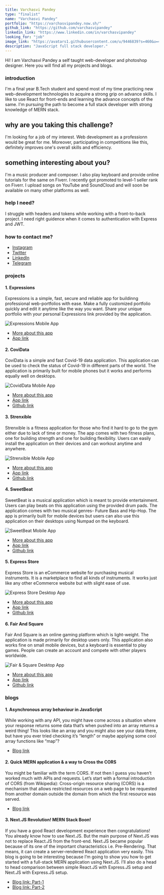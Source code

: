 ```yaml
---
title: Varchasvi Pandey
type: "finalist"
name: "Varchasvi Pandey"
portfolio: "https://varchasvipandey.now.sh/"
github_link: "https://github.com/varchasvipandey"
linkedin_link: "https://www.linkedin.com/in/varchasvipandey"
looking_for: "job"
image_link: "https://avatars1.githubusercontent.com/u/9446839?s=460&u=480181c585bc67fbf5c0d2dc4481bc48d9e67434&v=4"
description: "JavaScript full stack developer."
---
```


Hi! I am Varchasvi Pandey a self taught web-developer and photoshop designer. Here you will find all my projects and blogs.

### introduction

I'm a final year B.Tech student and spend most of my time practicing new web-development technologies to acquire a strong grip on advance skills. I like to use React for front-ends and learning the advance concepts of the same. I'm pursuing the path to become a full stack developer with strong knowledge of MERN stack.

## why are you taking this challenge?

I'm looking for a job of my interest. Web development as a professionn would be great for me. Moreover, participating in competitions like this, definitely improves one's overall skills and efficiency.

## something interesting about you?

I'm a music producer and composer. I also play keyboard and provide online tutorials for the same on Fiverr. I recently got promoted to level-1 seller rank on Fiverr. I upload songs on YouTube and SoundCloud and will soon be available on many other platforms as well.

### help I need?

I struggle with headers and tokens while working with a front-to-back project. I need right guidence when it comes to authentication with Express and JWT.

### how to contact me?

- [Instagram](https://www.instagram.com/varchasvipandey)
- [Twitter](https://twitter.com/varchasvip)
- [LinkedIn](https://www.linkedin.com/in/varchasvipandey)
- [Telegram](https://t.me/varchasvipandey)

### projects

#### 1. Expressions

Expressions is a simple, fast, secure and reliable app for buildinng professional web-portfolios with ease. Make a fully customized portfolio quickly and edit it anytime like the way you want. Share your unique portfolio with your personal Expressions link provided by the application.

![Expressions Mobile App](https://github.com/varchasvipandey/images/blob/master/expressions.png?raw=true)

- [More about this app](https://varchasvipandey.now.sh/expressions)
- [App link](https://expressions.vercel.app/)

#### 2. CoviData

CoviData is a simple and fast Covid-19 data application. This application can be used to check the status of Covid-19 in different parts of the world. The application is primarily built for mobile phones but it works and performs equally well on desktops.

![CovidData Mobile App](https://github.com/varchasvipandey/images/blob/master/covidata.png?raw=true)

- [More about this app](https://varchasvipandey.now.sh/covidata)
- [App link](https://covidata.varchasvipandey.now.sh/)
- [Github link](https://github.com/varchasvipandey/coviData)

#### 3. Strenxible

Strenxible is a fitness application for those who find it hard to go to the gym either due to lack of time or money. The app comes with two fitness plans, one for building strength and one for building flexibility. Users can easily install the application on their devices and can workout anytime and anywhere.

![Strenxible Mobile App](https://github.com/varchasvipandey/images/blob/master/strenxible.png?raw=true)

- [More about this app](https://varchasvipandey.now.sh/strenxible)
- [App link](https://strenxible.now.sh/)
- [Github link](https://github.com/varchasvipandey/strenxible)

#### 4. SweetBeat

SweetBeat is a musical application which is meant to provide entertainment. Users can play beats on this application using the provided drum pads. The application comes with two musical genres- Future Bass and Hip-Hop. The app is primarily built for mobile devices but users can also use this application on their desktops using Numpad on the keyboard.

![SweetBeat Mobile App](https://github.com/varchasvipandey/images/blob/master/sweetbeat.png?raw=true)

- [More about this app](https://varchasvipandey.now.sh/sweetbeat)
- [App link](https://sweetbeat.now.sh/)
- [Github link](https://github.com/varchasvipandey/sweetbeat)

#### 5. Express Store

Express Store is an eCommerce website for purchasing musical instruments. It is a marketplace to find all kinds of instruments. It works just like any other eCommerce website but with slight ease of use.

![Express Store Desktop App](https://github.com/varchasvipandey/images/blob/master/express-store-desktop-app.jpg?raw=true)

- [More about this app](https://varchasvipandey.now.sh/express-store)
- [App link](https://express-store-app.herokuapp.com/)
- [Github link](https://github.com/varchasvipandey/express-store)

#### 6. Fair And Square

Fair And Square is an online gaming platform which is light-weight. The application is made primarily for desktop users only. This application also works fine on small mobile devices, but a keyboard is essential to play games. People can create an account and compete with other players worldwide.

![Fair & Square Desktop App](https://github.com/varchasvipandey/images/blob/master/fair-and-square-desktop.jpg?raw=true)

- [More about this app](https://varchasvipandey.now.sh/fair-and-square)
- [App link](https://fair-and-square.herokuapp.com/)
- [Github link](https://github.com/varchasvipandey/fair-and-square)

### blogs

#### 1. Asynchronous array behaviour in JavaScript

While working with any API, you might have come across a situation where your response returns some data that’s when pushed into an array returns a weird thing! This looks like an array and you might also see your data there, but have you ever tried checking it’s “length” or maybe applying some cool array functions like “map”?

- [Blog link](https://bit.ly/async-array-js)

#### 2. Quick MERN application & a way to Cross the CORS

You might be familiar with the term CORS. If not then I guess you haven’t worked much with APIs and requests. Let’s start with a formal introduction of CORS (from Wikipedia): Cross-origin resource sharing (CORS) is a mechanism that allows restricted resources on a web page to be requested from another domain outside the domain from which the first resource was served.

- [Blog link](https://bit.ly/mern-cors)

#### 3. Next.JS Revolution! MERN Stack Boon!

If you have a good React development experience then congratulations! You already know how to use Next.JS. But the main purpose of Next.JS was not to replace React.JS from the front-end. Next.JS became popular because of its one of the important characteristics i.e. Pre-Rendering. That means, it can create a server-rendered React application very easily. This blog is going to be interesting because I’m going to show you how to get started with a full-stack MERN application using Next.JS. I’ll also do a head to head comparison between simple React.JS with Express.JS setup and Next.JS with Express.JS setup.

- [Blog link: Part-1](https://bit.ly/next-revolution-1)
- [Blog link: Part-2](https://bit.ly/next-revolution-2)
